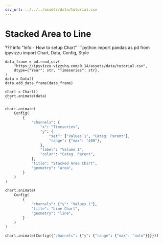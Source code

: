 ```yaml
---
csv_url: ../../../assets/data/tutorial.csv
---
```


# Stacked Area  to Line

<div id="example_01"></div>

??? info "Info - How to setup Chart"
    ```python
    import pandas as pd
    from ipyvizzu import Chart, Data, Config, Style

    data_frame = pd.read_csv(
        "https://ipyvizzu.vizzuhq.com/0.14/assets/data/tutorial.csv",
        dtype={"Year": str, "Timeseries": str},
    )
    data = Data()
    data.add_data_frame(data_frame)

    chart = Chart()
    chart.animate(data)
    ```

```python
chart.animate(
    Config(
        {
            "channels": {
                "x": "Timeseries",
                "y": {
                    "set": ["Values 1", "Categ. Parent"],
                    "range": {"max": "400"},
                },
                "label": "Values 1",
                "color": "Categ. Parent",
            },
            "title": "Stacked Area Chart",
            "geometry": "area",
        }
    )
)

chart.animate(
    Config(
        {
            "channels": {"y": "Values 1"},
            "title": "Line Chart",
            "geometry": "line",
        }
    )
)

chart.animate(Config({"channels": {"y": {"range": {"max": "auto"}}}}))
```

<script src="./stack_group_area_line.js"></script>
